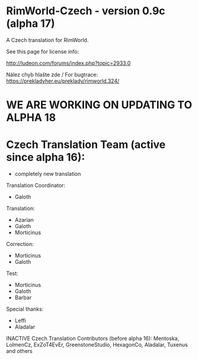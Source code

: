 # RimWorld-Czech - version 0.9c (alpha 17)

A Czech translation for RimWorld.

See this page for license info:

http://ludeon.com/forums/index.php?topic=2933.0

Nález chyb hlašte zde / For bugtrace: 
https://prekladyher.eu/preklady/rimworld.324/

# WE ARE WORKING ON UPDATING TO ALPHA 18

# Czech Translation Team (active since alpha 16):
- completely new translation

Translation Coordinator:
* Galoth

Translation:
* Azarian
* Galoth
* Morticinus

Correction:
* Morticinus
* Galoth

Test:
* Morticinus
* Galoth
* Barbar

Special thanks:
* Leffi
* Aladalar

INACTIVE Czech Translation Contributors (before alpha 16):
Mentoska, LolmenCz, ExZoT4EvEr, GreenstoneStudio, HexagonCo, Aladalar, Tuxenus and others

